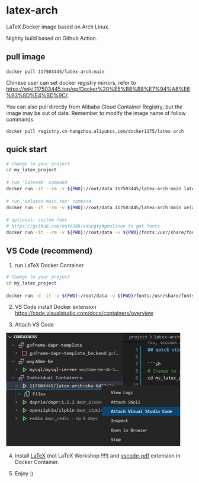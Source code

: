 # latex-arch

LaTeX Docker image based on Arch Linux. 

Nightly build based on Github Action.

## pull image

`docker pull 117503445/latex-arch:main`

Chinese user can set docker registry mirrors, refer to <https://wiki.117503445.top/op/Docker%20%E5%B8%B8%E7%94%A8%E6%93%8D%E4%BD%9C/>.

You can also pull directly from Alibaba Cloud Container Registry, but the image may be out of date. Remember to modify the image name of follow commands.

`docker pull registry.cn-hangzhou.aliyuncs.com/docker1175/latex-arch`

## quick start

```sh
# Change to your project
cd my_latex_project

# run 'latexmk' command
docker run -it --rm -v ${PWD}:/root/data 117503445/latex-arch:main latexmk

# run 'xelatex main.tex' command
docker run -it --rm -v ${PWD}:/root/data 117503445/latex-arch:main xelatex main.tex

# optional: custom font
# https://github.com/note286/xduugtp#gnulinux to get fonts
docker run -it --rm -v ${PWD}:/root/data -v ${PWD}/fonts:/usr/share/fonts 117503445/latex-arch:main latexmk
```

## VS Code (recommend)

1. run LaTeX Docker Container

```sh
# Change to your project
cd my_latex_project

docker run -d -it -v ${PWD}:/root/data -v ${PWD}/fonts:/usr/share/fonts 117503445/latex-arch:main
```

2. VS Code install Docker extension <https://code.visualstudio.com/docs/containers/overview>

3. Attach VS Code

![attach](assets/attach.png)

4. install [LaTeX](https://marketplace.visualstudio.com/items?itemName=mathematic.vscode-latex) (not LaTeX Workshop !!!!) and [vscode-pdf](https://marketplace.visualstudio.com/items?itemName=tomoki1207.pdf) extension in Docker Container.

5. Enjoy :)
